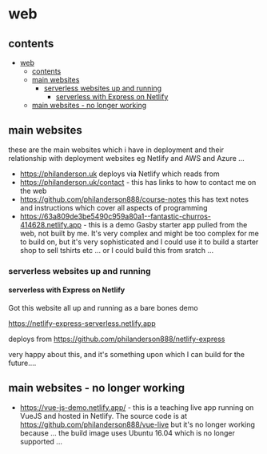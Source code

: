 # web 

## contents

- [web](#web)
  - [contents](#contents)
  - [main websites](#main-websites)
    - [serverless websites up and running](#serverless-websites-up-and-running)
      - [serverless with Express on Netlify](#serverless-with-express-on-netlify)
  - [main websites - no longer working](#main-websites---no-longer-working)


## main websites

these are the main websites which i have in deployment and their relationship with deployment websites eg Netlify and AWS and Azure ...

- https://philanderson.uk deploys via Netlify which reads from 
- https://philanderson.uk/contact - this has links to how to contact me on the web
- https://github.com/philanderson888/course-notes this has text notes and instructions which cover all aspects of programming 
- https://63a809de3be5490c959a80a1--fantastic-churros-414628.netlify.app - this is a demo Gasby starter app pulled from the web, not built by me.  It's very complex and might be too complex for me to build on, but it's very sophisticated and I could use it to build a starter shop to sell tshirts etc ... or I could build this from sratch ...

### serverless websites up and running

#### serverless with Express on Netlify 

Got this website all up and running as a bare bones demo 

https://netlify-express-serverless.netlify.app 

deploys from https://github.com/philanderson888/netlify-express

very happy about this, and it's something upon which I can build for the future....


## main websites - no longer working

- https://vue-js-demo.netlify.app/ - this is a teaching live app running on VueJS and hosted in Netlify. The source code is at https://github.com/philanderson888/vue-live but it's no longer working because ... the build image uses Ubuntu 16.04 which is no longer supported ...